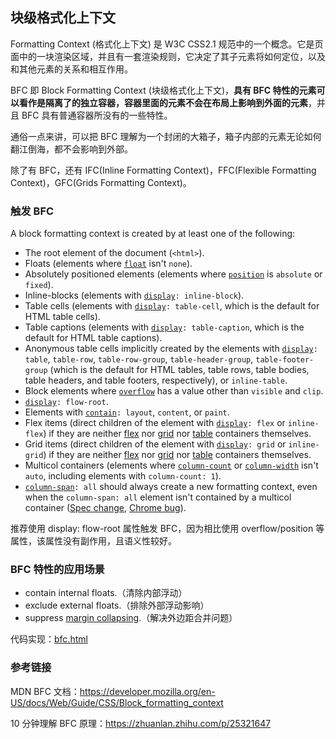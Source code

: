 ## 块级格式化上下文

Formatting Context (格式化上下文) 是 W3C CSS2.1 规范中的一个概念。它是页面中的一块渲染区域，并且有一套渲染规则，它决定了其子元素将如何定位，以及和其他元素的关系和相互作用。

BFC 即 Block Formatting Context (块级格式化上下文)，**具有 BFC 特性的元素可以看作是隔离了的独立容器，容器里面的元素不会在布局上影响到外面的元素**，并且 BFC 具有普通容器所没有的一些特性。

通俗一点来讲，可以把 BFC 理解为一个封闭的大箱子，箱子内部的元素无论如何翻江倒海，都不会影响到外部。

除了有 BFC，还有 IFC(Inline Formatting Context)，FFC(Flexible Formatting Context)，GFC(Grids Formatting Context)。

### 触发 BFC

A block formatting context is created by at least one of the following:

- The root element of the document (`<html>`).
- Floats (elements where [`float`](https://developer.mozilla.org/en-US/docs/Web/CSS/float) isn't `none`).
- Absolutely positioned elements (elements where [`position`](https://developer.mozilla.org/en-US/docs/Web/CSS/position) is `absolute` or `fixed`).
- Inline-blocks (elements with [`display`](https://developer.mozilla.org/en-US/docs/Web/CSS/display)`: inline-block`).
- Table cells (elements with [`display`](https://developer.mozilla.org/en-US/docs/Web/CSS/display)`: table-cell`, which is the default for HTML table cells).
- Table captions (elements with [`display`](https://developer.mozilla.org/en-US/docs/Web/CSS/display)`: table-caption`, which is the default for HTML table captions).
- Anonymous table cells implicitly created by the elements with [`display`](https://developer.mozilla.org/en-US/docs/Web/CSS/display)`: table`, `table-row`, `table-row-group`, `table-header-group`, `table-footer-group` (which is the default for HTML tables, table rows, table bodies, table headers, and table footers, respectively), or `inline-table`.
- Block elements where [`overflow`](https://developer.mozilla.org/en-US/docs/Web/CSS/overflow) has a value other than `visible` and `clip`.
- [`display`](https://developer.mozilla.org/en-US/docs/Web/CSS/display)`: flow-root`.
- Elements with [`contain`](https://developer.mozilla.org/en-US/docs/Web/CSS/contain)`: layout`, `content`, or `paint`.
- Flex items (direct children of the element with [`display`](https://developer.mozilla.org/en-US/docs/Web/CSS/display)`: flex` or `inline-flex`) if they are neither [flex](https://developer.mozilla.org/en-US/docs/Glossary/Flex_Container) nor [grid](https://developer.mozilla.org/en-US/docs/Glossary/Grid_Container) nor [table](https://developer.mozilla.org/en-US/docs/Web/CSS/CSS_Table) containers themselves.
- Grid items (direct children of the element with [`display`](https://developer.mozilla.org/en-US/docs/Web/CSS/display)`: grid` or `inline-grid`) if they are neither [flex](https://developer.mozilla.org/en-US/docs/Glossary/Flex_Container) nor [grid](https://developer.mozilla.org/en-US/docs/Glossary/Grid_Container) nor [table](https://developer.mozilla.org/en-US/docs/Web/CSS/CSS_Table) containers themselves.
- Multicol containers (elements where [`column-count`](https://developer.mozilla.org/en-US/docs/Web/CSS/column-count) or [`column-width`](https://developer.mozilla.org/en-US/docs/Web/CSS/column-width) isn't `auto`, including elements with `column-count: 1`).
- [`column-span`](https://developer.mozilla.org/en-US/docs/Web/CSS/column-span)`: all` should always create a new formatting context, even when the `column-span: all` element isn't contained by a multicol container ([Spec change](https://github.com/w3c/csswg-drafts/commit/a8634b96900279916bd6c505fda88dda71d8ec51), [Chrome bug](https://bugs.chromium.org/p/chromium/issues/detail?id=709362)).

推荐使用 display: flow-root 属性触发 BFC，因为相比使用 overflow/position 等属性，该属性没有副作用，且语义性较好。

### BFC 特性的应用场景

- contain internal floats.（清除内部浮动）
- exclude external floats.（排除外部浮动影响）
- suppress [margin collapsing](https://developer.mozilla.org/en-US/docs/Web/CSS/CSS_Box_Model/Mastering_margin_collapsing).（解决外边距合并问题）

代码实现：[bfc.html](css-layout-bfc.assets/bfc.html)

### 参考链接

MDN BFC 文档：https://developer.mozilla.org/en-US/docs/Web/Guide/CSS/Block_formatting_context

10 分钟理解 BFC 原理：https://zhuanlan.zhihu.com/p/25321647